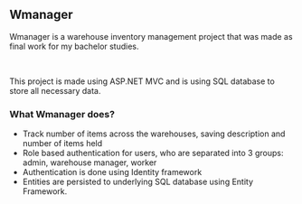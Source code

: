 <h2>Wmanager</h2>
<p>Wmanager is a warehouse inventory management project that was made as final work for my bachelor studies.</p>
<br>
<p>This project is made using ASP.NET MVC and is using SQL database to store all necessary data.</p>
<h3>What Wmanager does?</h3>
<ul>
  <li>Track number of items across the warehouses, saving description and number of items held</li>
  <li>Role based authentication for users, who are separated into 3 groups: admin, warehouse manager, worker</li>
  <li>Authentication is done using Identity framework</li>
  <li>Entities are persisted to underlying SQL database using Entity Framework.</li>
</ul>
